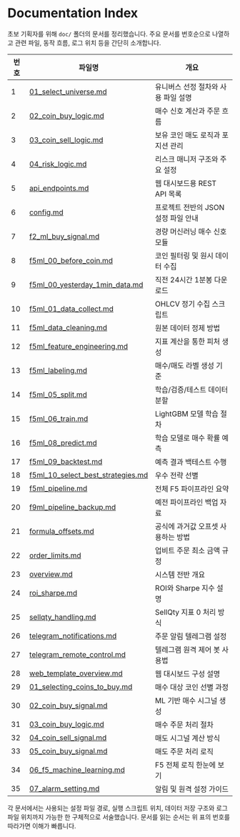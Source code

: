 # Documentation Index

초보 기획자를 위해 `doc/` 폴더의 문서를 정리했습니다. 주요 문서를 번호순으로 나열하고 관련 파일, 동작 흐름, 로그 위치 등을 간단히 소개합니다.

| 번호 | 파일명 | 개요 |
| --- | --- | --- |
| 1 | [01_select_universe.md](01_select_universe.md) | 유니버스 선정 절차와 사용 파일 설명 |
| 2 | [02_coin_buy_logic.md](02_coin_buy_logic.md) | 매수 신호 계산과 주문 흐름 |
| 3 | [03_coin_sell_logic.md](03_coin_sell_logic.md) | 보유 코인 매도 로직과 포지션 관리 |
| 4 | [04_risk_logic.md](04_risk_logic.md) | 리스크 매니저 구조와 주요 설정 |
| 5 | [api_endpoints.md](api_endpoints.md) | 웹 대시보드용 REST API 목록 |
| 6 | [config.md](config.md) | 프로젝트 전반의 JSON 설정 파일 안내 |
| 7 | [f2_ml_buy_signal.md](f2_ml_buy_signal.md) | 경량 머신러닝 매수 신호 모듈 |
| 8 | [f5ml_00_before_coin.md](f5ml_00_before_coin.md) | 코인 필터링 및 원시 데이터 수집 |
| 9 | [f5ml_00_yesterday_1min_data.md](f5ml_00_yesterday_1min_data.md) | 직전 24시간 1분봉 다운로드 |
| 10 | [f5ml_01_data_collect.md](f5ml_01_data_collect.md) | OHLCV 정기 수집 스크립트 |
| 11 | [f5ml_data_cleaning.md](f5ml_data_cleaning.md) | 원본 데이터 정제 방법 |
| 12 | [f5ml_feature_engineering.md](f5ml_feature_engineering.md) | 지표 계산을 통한 피처 생성 |
| 13 | [f5ml_labeling.md](f5ml_labeling.md) | 매수/매도 라벨 생성 기준 |
| 14 | [f5ml_05_split.md](f5ml_05_split.md) | 학습/검증/테스트 데이터 분할 |
| 15 | [f5ml_06_train.md](f5ml_06_train.md) | LightGBM 모델 학습 절차 |
| 16 | [f5ml_08_predict.md](f5ml_08_predict.md) | 학습 모델로 매수 확률 예측 |
| 17 | [f5ml_09_backtest.md](f5ml_09_backtest.md) | 예측 결과 백테스트 수행 |
| 18 | [f5ml_10_select_best_strategies.md](f5ml_10_select_best_strategies.md) | 우수 전략 선별 |
| 19 | [f5ml_pipeline.md](f5ml_pipeline.md) | 전체 F5 파이프라인 요약 |
| 20 | [f9ml_pipeline_backup.md](f9ml_pipeline_backup.md) | 예전 파이프라인 백업 자료 |
| 21 | [formula_offsets.md](formula_offsets.md) | 공식에 과거값 오프셋 사용하는 방법 |
| 22 | [order_limits.md](order_limits.md) | 업비트 주문 최소 금액 규정 |
| 23 | [overview.md](overview.md) | 시스템 전반 개요 |
| 24 | [roi_sharpe.md](roi_sharpe.md) | ROI와 Sharpe 지수 설명 |
| 25 | [sellqty_handling.md](sellqty_handling.md) | SellQty 지표 0 처리 방식 |
| 26 | [telegram_notifications.md](telegram_notifications.md) | 주문 알림 텔레그램 설정 |
| 27 | [telegram_remote_control.md](telegram_remote_control.md) | 텔레그램 원격 제어 봇 사용법 |
| 28 | [web_template_overview.md](web_template_overview.md) | 웹 대시보드 구성 설명 |
| 29 | [01_selecting_coins_to_buy.md](01_selecting_coins_to_buy.md) | 매수 대상 코인 선별 과정 |
| 30 | [02_coin_buy_signal.md](02_coin_buy_signal.md) | ML 기반 매수 시그널 생성 |
| 31 | [03_coin_buy_logic.md](03_coin_buy_logic.md) | 매수 주문 처리 절차 |
| 32 | [04_coin_sell_signal.md](04_coin_sell_signal.md) | 매도 시그널 계산 방식 |
| 33 | [05_coin_buy_signal.md](05_coin_buy_signal.md) | 매도 주문 처리 로직 |
| 34 | [06_f5_machine_learning.md](06_f5_machine_learning.md) | F5 전체 로직 한눈에 보기 |
| 35 | [07_alarm_setting.md](07_alarm_setting.md) | 알림 및 원격 설정 가이드 |
각 문서에서는 사용되는 설정 파일 경로, 실행 스크립트 위치, 데이터 저장 구조와 로그 파일 위치까지 가능한 한 구체적으로 서술했습니다. 문서를 읽는 순서는 위 표의 번호를 따라가면 이해가 빠릅니다.
